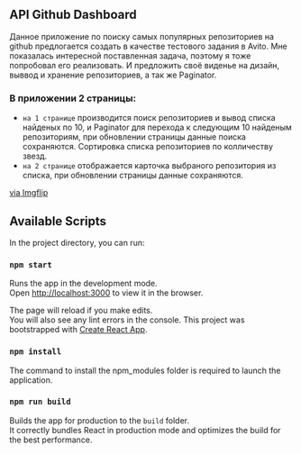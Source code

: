 ## API Github Dashboard
Данное приложение по поиску самых популярных репозиториев на github предлогается создать в качестве тестового задания в Avito.
Мне показалась интересной поставленная задача, поэтому я тоже попробовал его реализовать. И предложить своё виденье на дизайн, выввод и хранение репозиториев, а так же Paginator.
### В приложении 2 страницы:
* `на 1 странице` производится поиск репозиториев и вывод списка найденых по 10, и Paginator для перехода к следующим 10 найденым репозиториям, при обновлении страницы данные поиска сохраняются. Сортировка списка репозиториев по колличеству звезд.
* `на 2 странице` отображается карточка выбраного репозитория из списка, при обновлении страницы данные сохраняются.

<a href="https://imgflip.com/gif/49mvzh">via Imgflip</a>

## Available Scripts

In the project directory, you can run:

### `npm start`

Runs the app in the development mode.<br />
Open [http://localhost:3000](http://localhost:3000) to view it in the browser.

The page will reload if you make edits.<br />
You will also see any lint errors in the console.
This project was bootstrapped with [Create React App](https://github.com/facebook/create-react-app).


### `npm install`

The command to install the npm_modules folder is required to launch the application.

### `npm run build`

Builds the app for production to the `build` folder.<br />
It correctly bundles React in production mode and optimizes the build for the best performance.

